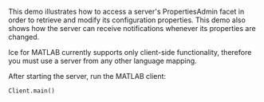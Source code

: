 This demo illustrates how to access a server's PropertiesAdmin facet
in order to retrieve and modify its configuration properties. This
demo also shows how the server can receive notifications whenever its
properties are changed.

Ice for MATLAB currently supports only client-side functionality, therefore
you must use a server from any other language mapping.

After starting the server, run the MATLAB client:

```
Client.main()
```
